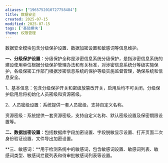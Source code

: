 ```yaml
---
aliases: ["1965752010727758484"]
title: 数据安全
created: 2025-07-15
modified: 2025-07-15
tags: ['基础模块']
theme: 权限管理
---
```


数据安全模块包含分级保护设置、数据加密设置和敏感词等信息维护。

**一、分级保护设置**：分级保护全称是涉密信息系统分级保护，是指涉密信息系统的建设使用单位根据分级保护管理办法和有关标准，对涉密信息系统分等级实施保护，各级保密工作部门根据涉密信息系统的保护等级实施监督管理，确保系统和信息安全。

1、基本信息：包含分级保护开关和密级放篡改开关，启用后均不可关闭，分级保护启用后将初始化人员密级和资源密级。

2、人员密级设置：系统提供一套人员密级，支持自定义名称。

资源密级：系统提供一套资源密级，支持自定义名称、默认密级设置及保密期限设置等。

**二、数据加密设置**：包括数据库字段加密设置、字段脱敏显示设置、打开页面二次身份验证设置、文件导出加密设置。

**三、敏感词：**用于检测系统中的敏感词，包含敏感词设置、敏感词列表、敏感词类型、敏感词拦截列表和待审批敏感词列表等设置。